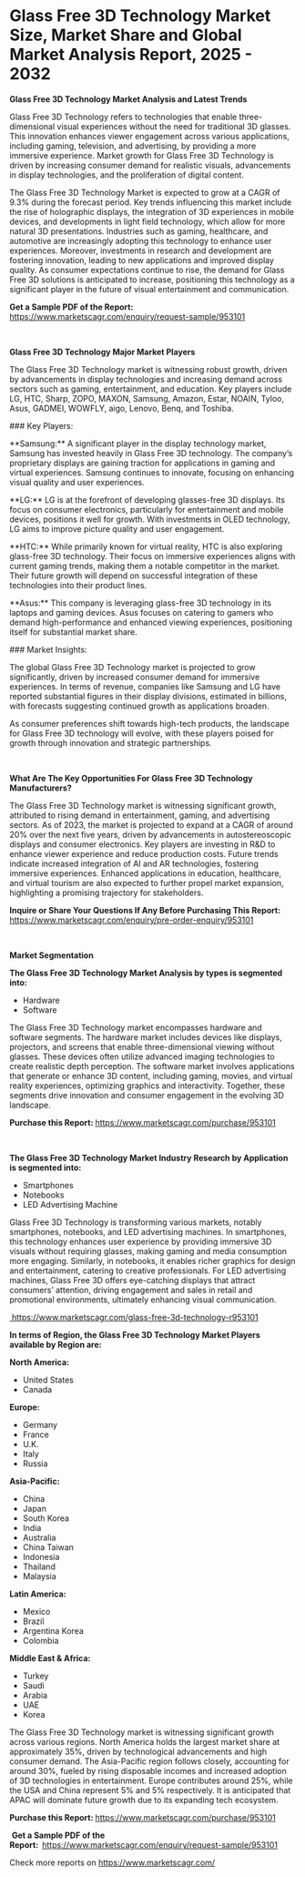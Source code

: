 <p><h1>Glass Free 3D Technology Market Size, Market Share and Global Market Analysis Report, 2025 - 2032</h1></p><p><strong>Glass Free 3D Technology Market Analysis and Latest Trends</strong></p>
<p><p>Glass Free 3D Technology refers to technologies that enable three-dimensional visual experiences without the need for traditional 3D glasses. This innovation enhances viewer engagement across various applications, including gaming, television, and advertising, by providing a more immersive experience. Market growth for Glass Free 3D Technology is driven by increasing consumer demand for realistic visuals, advancements in display technologies, and the proliferation of digital content.</p><p>The Glass Free 3D Technology Market is expected to grow at a CAGR of 9.3% during the forecast period. Key trends influencing this market include the rise of holographic displays, the integration of 3D experiences in mobile devices, and developments in light field technology, which allow for more natural 3D presentations. Industries such as gaming, healthcare, and automotive are increasingly adopting this technology to enhance user experiences. Moreover, investments in research and development are fostering innovation, leading to new applications and improved display quality. As consumer expectations continue to rise, the demand for Glass Free 3D solutions is anticipated to increase, positioning this technology as a significant player in the future of visual entertainment and communication.</p></p>
<p><strong>Get a Sample PDF of the Report:&nbsp;</strong> <a href="https://www.marketscagr.com/enquiry/request-sample/953101?utm_campaign=1902&utm_medium=2&utm_source=Github&utm_content=ia&utm_term=06032025&utm_id=glass-free-3d-technology">https://www.marketscagr.com/enquiry/request-sample/953101</a></p>
<p>&nbsp;</p>
<p><strong>Glass Free 3D Technology Major Market Players</strong></p>
<p><p>The Glass Free 3D Technology market is witnessing robust growth, driven by advancements in display technologies and increasing demand across sectors such as gaming, entertainment, and education. Key players include LG, HTC, Sharp, ZOPO, MAXON, Samsung, Amazon, Estar, NOAIN, Tyloo, Asus, GADMEI, WOWFLY, aigo, Lenovo, Benq, and Toshiba.</p><p>### Key Players:</p><p>**Samsung:** A significant player in the display technology market, Samsung has invested heavily in Glass Free 3D technology. The company’s proprietary displays are gaining traction for applications in gaming and virtual experiences. Samsung continues to innovate, focusing on enhancing visual quality and user experiences.</p><p>**LG:** LG is at the forefront of developing glasses-free 3D displays. Its focus on consumer electronics, particularly for entertainment and mobile devices, positions it well for growth. With investments in OLED technology, LG aims to improve picture quality and user engagement.</p><p>**HTC:** While primarily known for virtual reality, HTC is also exploring glass-free 3D technology. Their focus on immersive experiences aligns with current gaming trends, making them a notable competitor in the market. Their future growth will depend on successful integration of these technologies into their product lines.</p><p>**Asus:** This company is leveraging glass-free 3D technology in its laptops and gaming devices. Asus focuses on catering to gamers who demand high-performance and enhanced viewing experiences, positioning itself for substantial market share.</p><p>### Market Insights:</p><p>The global Glass Free 3D Technology market is projected to grow significantly, driven by increased consumer demand for immersive experiences. In terms of revenue, companies like Samsung and LG have reported substantial figures in their display divisions, estimated in billions, with forecasts suggesting continued growth as applications broaden.</p><p>As consumer preferences shift towards high-tech products, the landscape for Glass Free 3D technology will evolve, with these players poised for growth through innovation and strategic partnerships.</p></p>
<p>&nbsp;</p>
<p><strong>What Are The Key Opportunities For Glass Free 3D Technology Manufacturers?</strong></p>
<p><p>The Glass Free 3D Technology market is witnessing significant growth, attributed to rising demand in entertainment, gaming, and advertising sectors. As of 2023, the market is projected to expand at a CAGR of around 20% over the next five years, driven by advancements in autostereoscopic displays and consumer electronics. Key players are investing in R&D to enhance viewer experience and reduce production costs. Future trends indicate increased integration of AI and AR technologies, fostering immersive experiences. Enhanced applications in education, healthcare, and virtual tourism are also expected to further propel market expansion, highlighting a promising trajectory for stakeholders.</p></p>
<p><strong>Inquire or Share Your Questions If Any Before Purchasing This Report:</strong> <a href="https://www.marketscagr.com/enquiry/pre-order-enquiry/953101?utm_campaign=1902&utm_medium=2&utm_source=Github&utm_content=ia&utm_term=06032025&utm_id=glass-free-3d-technology">https://www.marketscagr.com/enquiry/pre-order-enquiry/953101</a></p>
<p>&nbsp;</p>
<p><strong>Market Segmentation</strong></p>
<p><strong>The Glass Free 3D Technology Market Analysis by types is segmented into:</strong></p>
<p><ul><li>Hardware</li><li>Software</li></ul></p>
<p><p>The Glass Free 3D Technology market encompasses hardware and software segments. The hardware market includes devices like displays, projectors, and screens that enable three-dimensional viewing without glasses. These devices often utilize advanced imaging technologies to create realistic depth perception. The software market involves applications that generate or enhance 3D content, including gaming, movies, and virtual reality experiences, optimizing graphics and interactivity. Together, these segments drive innovation and consumer engagement in the evolving 3D landscape.</p></p>
<p><strong>Purchase this Report:&nbsp;</strong><a href="https://www.marketscagr.com/purchase/953101?utm_campaign=1902&utm_medium=2&utm_source=Github&utm_content=ia&utm_term=06032025&utm_id=glass-free-3d-technology">https://www.marketscagr.com/purchase/953101</a></p>
<p>&nbsp;</p>
<p><strong>The Glass Free 3D Technology Market Industry Research by Application is segmented into:</strong></p>
<p><ul><li>Smartphones</li><li>Notebooks</li><li>LED Advertising Machine</li></ul></p>
<p><p>Glass Free 3D Technology is transforming various markets, notably smartphones, notebooks, and LED advertising machines. In smartphones, this technology enhances user experience by providing immersive 3D visuals without requiring glasses, making gaming and media consumption more engaging. Similarly, in notebooks, it enables richer graphics for design and entertainment, catering to creative professionals. For LED advertising machines, Glass Free 3D offers eye-catching displays that attract consumers’ attention, driving engagement and sales in retail and promotional environments, ultimately enhancing visual communication.</p></p>
<p><a href="https://www.marketscagr.com/glass-free-3d-technology-r953101?utm_campaign=1902&utm_medium=2&utm_source=Github&utm_content=ia&utm_term=06032025&utm_id=glass-free-3d-technology">&nbsp;https://www.marketscagr.com/glass-free-3d-technology-r953101</a></p>
<p><strong>In terms of Region, the Glass Free 3D Technology Market Players available by Region are:</strong></p>
<p>
    <p> <strong> North America: </strong>
        <ul>
            <li>United States</li>
            <li>Canada</li>
        </ul>
        </p> 
    <p> <strong> Europe: </strong>
        <ul>
            <li>Germany</li>
            <li>France</li>
            <li>U.K.</li>
            <li>Italy</li>
            <li>Russia</li>
        </ul>
        </p> 
    <p> <strong> Asia-Pacific: </strong>
        <ul>
            <li>China</li>
            <li>Japan</li>
            <li>South Korea</li>
            <li>India</li>
            <li>Australia</li>
            <li>China Taiwan</li>
            <li>Indonesia</li>
            <li>Thailand</li>
            <li>Malaysia</li>
        </ul>
        </p> 
    <p> <strong> Latin America: </strong>
        <ul>
            <li>Mexico</li>
            <li>Brazil</li>
            <li>Argentina Korea</li>
            <li>Colombia</li>
        </ul>
        </p> 
    <p> <strong> Middle East & Africa: </strong>
        <ul>
            <li>Turkey</li>
            <li>Saudi</li>
            <li>Arabia</li>
            <li>UAE</li>
            <li>Korea</li>
        </ul>
    </p>
    </p>
<p><p>The Glass Free 3D Technology market is witnessing significant growth across various regions. North America holds the largest market share at approximately 35%, driven by technological advancements and high consumer demand. The Asia-Pacific region follows closely, accounting for around 30%, fueled by rising disposable incomes and increased adoption of 3D technologies in entertainment. Europe contributes around 25%, while the USA and China represent 5% and 5% respectively. It is anticipated that APAC will dominate future growth due to its expanding tech ecosystem.</p></p>
<p><strong>Purchase this Report: </strong><a href="https://www.marketscagr.com/purchase/953101?utm_campaign=1902&utm_medium=2&utm_source=Github&utm_content=ia&utm_term=06032025&utm_id=glass-free-3d-technology">https://www.marketscagr.com/purchase/953101</a></p>
<p>&nbsp;<strong>Get a Sample PDF of the Report:&nbsp;&nbsp;</strong><a href="https://www.marketscagr.com/enquiry/request-sample/953101?utm_campaign=1902&utm_medium=2&utm_source=Github&utm_content=ia&utm_term=06032025&utm_id=glass-free-3d-technology">https://www.marketscagr.com/enquiry/request-sample/953101</a></p>
<p><strong></strong></p>
<p>Check more reports on <a href="https://www.marketscagr.com/?utm_campaign=1902&utm_medium=2&utm_source=Github&utm_content=ia&utm_term=06032025&utm_id=glass-free-3d-technology">https://www.marketscagr.com/</a></p>